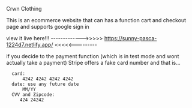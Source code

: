 Crwn Clothing

This is an ecommerce website that can has a function cart and checkout page
and supports google sign in

view it live here!!! ------------->>>>> https://sunny-pasca-1224d7.netlify.app/ <<<<<---------

if you decide to the payment function (which is in test mode and wont actually take a payment)
Stripe offers a fake card number and that is...

      card:          
          4242 4242 4242 4242          
      date: use any future date  
          MM/YY
      CVV and Zipcode:
         424 24242
      
